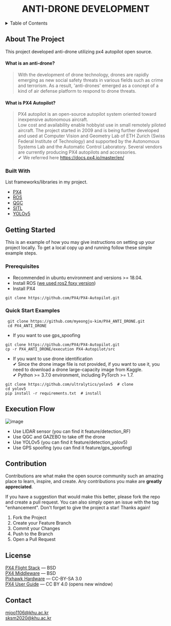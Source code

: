 <div align="center">
  <h1 align="center">ANTI-DRONE DEVELOPMENT</h1>
</div>

<!-- TABLE OF CONTENTS -->
<details>
  <summary>Table of Contents</summary>
  <ol>
    <li>
      <a href="#about-the-project">About The Project</a>
      <ul>
        <li><a href="#built-with">Built With</a></li>
      </ul>
    </li>
    <li>
      <a href="#getting-started">Getting Started</a>
      <ul>
        <li><a href="#prerequisites">Prerequisites</a></li>
        <li><a href="#quick-start-examples">Quick Start Examples</a></li>
      </ul>
    </li>
    <li><a href="#execution-flow">Execution Flow</a></li>
    <li><a href="#contribution">Contribution</a></li>
    <li><a href="#license">License</a></li>
    <li><a href="#contact">Contact</a></li>
  </ol>
</details>



<!-- ABOUT THE PROJECT -->
## About The Project

This project developed anti-drone utilizing px4 autopilot open source.


#### What is an anti-drone?
>With the development of drone technology, drones are rapidly emerging as new social safety threats in various fields such as crime and terrorism.
As a result, 'anti-drones' emerged as a concept of a kind of air defense platform to respond to drone threats.

#### What is PX4 Autopilot?
> PX4 autopilot is an open-source autopilot system oriented toward inexpensive autonomous aircraft.<br>
Low cost and availability enable hobbyist use in small remotely piloted aircraft. The project started in 2009 and is being further developed and used at Computer Vision and Geometry Lab of ETH Zurich (Swiss Federal Institute of Technology) and supported by the Autonomous Systems Lab and the Automatic Control Laboratory. Several vendors are currently producing PX4 autopilots and accessories.
<br>✔ We referred here https://docs.px4.io/master/en/


### Built With

List frameworks/libraries in my project.

* [PX4](https://github.com/PX4/PX4-Autopilot)
* [ROS](https://docs.ros.org/en/foxy/index.html)
* [QGC](http://qgroundcontrol.com/)
* [SITL](https://ardupilot.org/dev/docs/sitl-simulator-software-in-the-loop.html)
* [YOLOv5](https://github.com/ultralytics/yolov5)



## Getting Started

This is an example of how you may give instructions on setting up your project locally.
To get a local copy up and running follow these simple example steps.

### Prerequisites
* Recommended in ubuntu environment and versions >= 18.04.
* Install ROS ([we used ros2 foxy version](https://docs.ros.org/en/foxy/index.html))
* Install PX4 
```
git clone https://github.com/PX4/PX4-Autopilot.git
```
### Quick Start Examples

   ```
    git clone https://github.com/myeongju-kim/PX4_ANTI_DRONE.git
    cd PX4_ANTI_DRONE
   ```
* If you want to use gps_spoofing
```
git clone https://github.com/PX4/PX4-Autopilot.git
cp -r PX4_ANTI_DRONE/execution PX4-Autopilot/src
```
* If you want to use drone identification<br>
✔ Since the drone image file is not provided, if you want to use it, you need to download a drone large-capacity image from Kaggle.<br>
✔ Python >= 3.7.0 environment, including PyTorch >= 1.7.
```
git clone https://github.com/ultralytics/yolov5  # clone
cd yolov5
pip install -r requirements.txt  # install
```

## Execution Flow
![image](https://user-images.githubusercontent.com/83527620/172048445-dee522cc-a750-419c-a02f-0693196bea12.png)
* Use LIDAR sensor (you can find it feature/detection_RF)
* Use QGC and GAZEBO to take off the drone
* Use YOLOv5 (you can find it feature/detection_yolov5)
* Use GPS spoofing (you can find it feature/gps_spoofing)


## Contribution
Contributions are what make the open source community such an amazing place to learn, inspire, and create. Any contributions you make are **greatly appreciated**.

If you have a suggestion that would make this better, please fork the repo and create a pull request. You can also simply open an issue with the tag "enhancement".
Don't forget to give the project a star! Thanks again!

1. Fork the Project
2. Create your Feature Branch 
3. Commit your Changes 
4. Push to the Branch
5. Open a Pull Request

## License
[PX4 Flight Stack](https://github.com/PX4/PX4-Autopilot) — BSD<br>
[PX4 Middleware](https://github.com/PX4/PX4-Autopilot) — BSD<br>
[Pixhawk Hardware](https://github.com/pixhawk/Hardware) — CC-BY-SA 3.0<br>
[PX4 User Guide](https://github.com/PX4/PX4-user_guide) — CC BY 4.0 (opens new window)
## Contact

mjoo1106@khu.ac.kr<br>
sksm2020@khu.ac.kr
